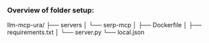 ### Overview of folder setup:

llm-mcp-ura/
├── servers
│   └── serp-mcp
│       ├── Dockerfile
│       ├── requirements.txt
│       └── server.py
└── local.json


